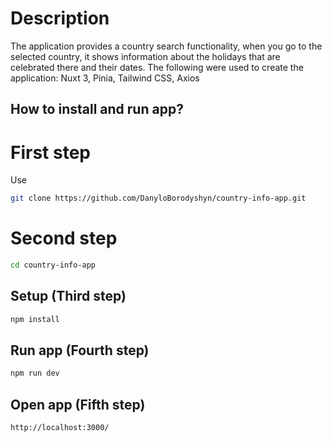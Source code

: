 # Description
The application provides a country search functionality, when you go to the selected country, it shows information about the holidays that are celebrated there and their dates. 
The following were used to create the application: Nuxt 3, Pinia, Tailwind CSS, Axios

## How to install and run app?
# First step

Use 
```bash
git clone https://github.com/DanyloBorodyshyn/country-info-app.git
```

# Second step

```bash
cd country-info-app
```

## Setup (Third step)

```bash
npm install
```

## Run app (Fourth step)
```bash
npm run dev
```

## Open app (Fifth step)
```bash
http://localhost:3000/
```
